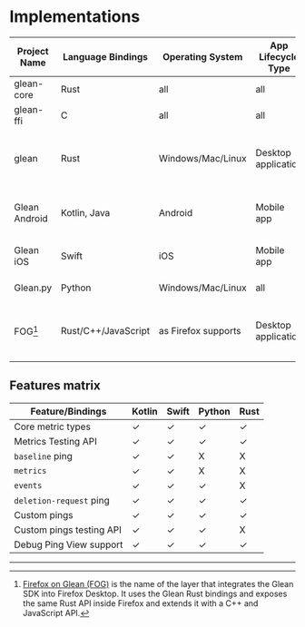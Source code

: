 # Implementations

| Project Name      | Language Bindings   | Operating System  | App Lifecycle Type  | Environment Data source |
| ----------------- | ------------------- | ----------------  | ------------------- | ----------------------- |
| glean-core        | Rust                | all               | all                 | none                    |
| glean-ffi         | C                   | all               | all                 | none                    |
| glean             | Rust                | Windows/Mac/Linux | Desktop application | OS info build-time autodetected, app info passed in |
| Glean Android     | Kotlin, Java        | Android           | Mobile app          | Autodetected from the Android environment |
| Glean iOS         | Swift               | iOS               | Mobile app          | Autodetected from the iOS environment
| Glean.py          | Python              | Windows/Mac/Linux | all                 | Autodetected at runtime |
| FOG[^1]           | Rust/C++/JavaScript | as Firefox supports | Desktop application | OS info build-time autodetected, app info passed in |

## Features matrix

| Feature/Bindings        | Kotlin   | Swift  | Python | Rust |
| ----------------------- | -------- | ------ | ------ | ---- |
| Core metric types       | ✓        | ✓      | ✓      | ✓    |
| Metrics Testing API     | ✓        | ✓      | ✓      | ✓    |
| `baseline` ping         | ✓        | ✓      | X      | X    |
| `metrics`               | ✓        | ✓      | X      | X    |
| `events`                | ✓        | ✓      | ✓      | X    |
| `deletion-request` ping | ✓        | ✓      | ✓      | ✓    |
| Custom pings            | ✓        | ✓      | ✓      | ✓    |
| Custom pings testing API| ✓        | ✓      | ✓      | X    |
| Debug Ping View support | ✓        | ✓      | ✓      | ✓    |

---

[^1]: [Firefox on Glean (FOG)](https://firefox-source-docs.mozilla.org/toolkit/components/glean/index.html) is the name of the layer that integrates the Glean SDK into Firefox Desktop. It uses the Glean Rust bindings and exposes the same Rust API inside Firefox and extends it with a C++ and JavaScript API.

